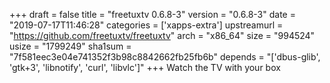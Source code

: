 +++
draft = false
title = "freetuxtv 0.6.8-3"
version = "0.6.8-3"
date = "2019-07-17T11:46:28"
categories = ['xapps-extra']
upstreamurl = "https://github.com/freetuxtv/freetuxtv"
arch = "x86_64"
size = "994524"
usize = "1799249"
sha1sum = "7f581eec3e04e741352f3b98c8842662fb25fb6b"
depends = "['dbus-glib', 'gtk+3', 'libnotify', 'curl', 'libvlc']"
+++
Watch the TV with your box